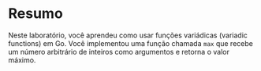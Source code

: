 # Resumo

Neste laboratório, você aprendeu como usar funções variádicas (variadic functions) em Go. Você implementou uma função chamada `max` que recebe um número arbitrário de inteiros como argumentos e retorna o valor máximo.
